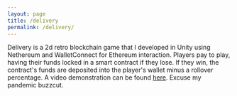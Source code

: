 ```yaml
---
layout: page
title: /delivery
permalink: /delivery/
---
```


Delivery is a 2d retro blockchain game that I developed in Unity using Nethereum and WalletConnect for Ethereum interaction. Players pay to play, having their funds locked in a smart contract if they lose. If they win, the contract's funds are deposited into the player's wallet minus a rollover percentage. A video demonstration can be found [here](https://www.youtube.com/watch?v=oru4SNJuhCo). Excuse my pandemic buzzcut.
